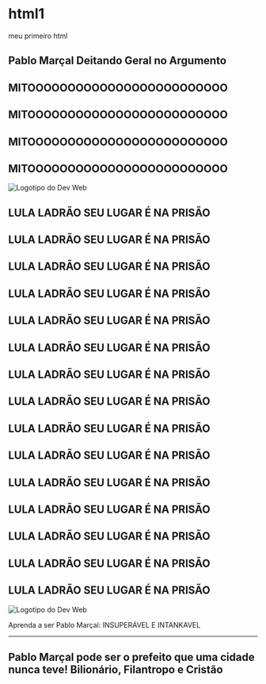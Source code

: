 # html1
meu primeiro html
<!DOCTYPE html>
<html lang="pt-BR">
<head>
    <meta charset="UTF-8">
    <meta name="viewport" content="width=device-width, initial-scale=1.0">
    <title>Pablo Marçal é mito</title>
</head>
<body>
    <h2>Pablo Marçal Deitando Geral no Argumento</h2>
    <h2>MITOOOOOOOOOOOOOOOOOOOOOOOOO</h2>
    <h2>MITOOOOOOOOOOOOOOOOOOOOOOOOO</h2>
    <h2>MITOOOOOOOOOOOOOOOOOOOOOOOOO</h2>
    <h2>MITOOOOOOOOOOOOOOOOOOOOOOOOO</h2>
        <img src="marcall.jpg" alt="Logotipo do Dev Web"/> 
    <h2>LULA LADRÃO SEU LUGAR É NA PRISÃO</h2>
    <h2>LULA LADRÃO SEU LUGAR É NA PRISÃO</h2>
    <h2>LULA LADRÃO SEU LUGAR É NA PRISÃO</h2>
    <h2>LULA LADRÃO SEU LUGAR É NA PRISÃO</h2>
    <h2>LULA LADRÃO SEU LUGAR É NA PRISÃO</h2>
    <h2>LULA LADRÃO SEU LUGAR É NA PRISÃO</h2>
    <h2>LULA LADRÃO SEU LUGAR É NA PRISÃO</h2>
    <h2>LULA LADRÃO SEU LUGAR É NA PRISÃO</h2>
    <h2>LULA LADRÃO SEU LUGAR É NA PRISÃO</h2>
    <h2>LULA LADRÃO SEU LUGAR É NA PRISÃO</h2>
    <h2>LULA LADRÃO SEU LUGAR É NA PRISÃO</h2>
    <h2>LULA LADRÃO SEU LUGAR É NA PRISÃO</h2>
    <h2>LULA LADRÃO SEU LUGAR É NA PRISÃO</h2>
    <h2>LULA LADRÃO SEU LUGAR É NA PRISÃO</h2>
    <h2>LULA LADRÃO SEU LUGAR É NA PRISÃO</h2>
        <img src="luladrão.jpg" alt="Logotipo do Dev Web"/> 
    <P> Aprenda a ser Pablo Marçal: INSUPERÁVEL E INTANKAVEL</P>
    <hr />
    <h2>Pablo Marçal pode ser o prefeito que uma cidade nunca teve! Bilionário, Filantropo e Cristão</h2>
    <a href="https://github.com/ermogenes/aulas-programacao-web/blob/master/content/hello-world-gh-pages.md"></a>
</body>
</html>
